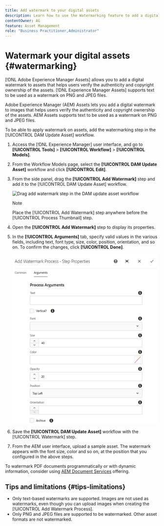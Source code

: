 ```yaml
---
title: Add watermark to your digital assets
description: Learn how to use the Watermarking feature to add a digital watermark to assets.
contentOwner: AG
feature: Asset Management
role: "Business Practitioner,Administrator"
---
```


# Watermark your digital assets {#watermarking}

[!DNL Adobe Experience Manager Assets] allows you to add a digital watermark to assets that helps users verify the authenticity and copyright ownership of the assets. [!DNL Experience Manager Assets] supports text to be used as a watermark on PNG and JPEG files.

Adobe Experience Manager (AEM) Assets lets you add a digital watermark to images that helps users verify the authenticity and copyright ownership of the assets. AEM Assets supports text to be used as a watermark on PNG and JPEG files.

To be able to apply watermark on assets, add the watermarking step in the [!UICONTROL DAM Update Asset] workflow.

1. Access the [!DNL Experience Manager] user interface, and go to **[!UICONTROL Tools]** &gt; **[!UICONTROL Workflow]** &gt; **[!UICONTROL Models]**.
1. From the Workflow Models page, select the **[!UICONTROL DAM Update Asset]** workflow and click **[!UICONTROL Edit]**.  

1. From the side panel, drag the **[!UICONTROL Add Watermark]** step and add it to the [!UICONTROL DAM Update Asset] workflow.

   ![Drag add watermark step in the DAM update asset workflow](assets/add_watermark_step_aem_assets.png)

   >[!NOTE]
   >
   >Place the [!UICONTROL Add Watermark] step anywhere before the [!UICONTROL Process Thumbnail] step.

1. Open the **[!UICONTROL Add Watermark]** step to display its properties.
1. In the **[!UICONTROL Arguments]** tab, specify valid values in the various fields, including text, font type, size, color, position, orientation, and so on. To confirm the changes, click **[!UICONTROL Done]**.

   ![Provide the arguments in the add watermark step in Assets](assets/arguments_add_watermark_aem_assets.png)

1. Save the **[!UICONTROL DAM Update Asset]** workflow with the [!UICONTROL Watermark] step.
1. From the AEM user interface, upload a sample asset. The watermark appears with the font size, color and so on, at the position that you configured in the above steps.

To watermark PDF documents programmatically or with dynamic information, consider using [AEM Document Services](/help/forms/using/overview-aem-document-services.md) offering.

## Tips and limitations {#tips-limitations}

* Only text-based watermarks are supported. Images are not used as watermarks, even though you can upload images when creating the [!UICONTROL Add Watermark Process].
* Only PNG and JPEG files are supported to be watermarked. Other asset formats are not watermarked.
